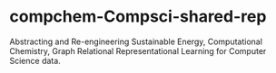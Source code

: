 # compchem-Compsci-shared-rep
Abstracting and Re-engineering Sustainable Energy, Computational Chemistry, Graph Relational Representational Learning for Computer Science data.

